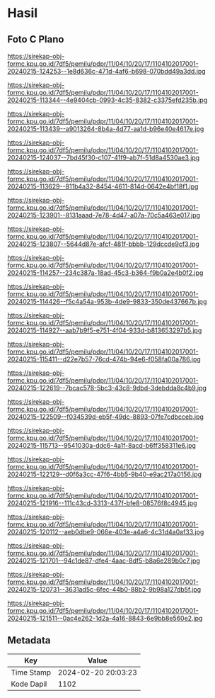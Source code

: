 # Hasil

## Foto C Plano

https://sirekap-obj-formc.kpu.go.id/7df5/pemilu/pdpr/11/04/10/20/17/1104102017001-20240215-124253--1e8d636c-471d-4af6-b698-070bdd49a3dd.jpg

https://sirekap-obj-formc.kpu.go.id/7df5/pemilu/pdpr/11/04/10/20/17/1104102017001-20240215-113344--4e9404cb-0993-4c35-8382-c3375efd235b.jpg

https://sirekap-obj-formc.kpu.go.id/7df5/pemilu/pdpr/11/04/10/20/17/1104102017001-20240215-113439--a9013264-8b4a-4d77-aa1d-b96e40e4617e.jpg

https://sirekap-obj-formc.kpu.go.id/7df5/pemilu/pdpr/11/04/10/20/17/1104102017001-20240215-124037--7bd45f30-c107-41f9-ab7f-51d8a4530ae3.jpg

https://sirekap-obj-formc.kpu.go.id/7df5/pemilu/pdpr/11/04/10/20/17/1104102017001-20240215-113629--811b4a32-8454-4611-814d-0642e4bf18f1.jpg

https://sirekap-obj-formc.kpu.go.id/7df5/pemilu/pdpr/11/04/10/20/17/1104102017001-20240215-123901--8131aaad-7e78-4d47-a07a-70c5a463e017.jpg

https://sirekap-obj-formc.kpu.go.id/7df5/pemilu/pdpr/11/04/10/20/17/1104102017001-20240215-123807--5644d87e-afcf-481f-bbbb-129dccde9cf3.jpg

https://sirekap-obj-formc.kpu.go.id/7df5/pemilu/pdpr/11/04/10/20/17/1104102017001-20240215-114257--234c387a-18ad-45c3-b364-f9b0a2e4b0f2.jpg

https://sirekap-obj-formc.kpu.go.id/7df5/pemilu/pdpr/11/04/10/20/17/1104102017001-20240215-114426--f5c4a54a-953b-4de9-9833-350de437667b.jpg

https://sirekap-obj-formc.kpu.go.id/7df5/pemilu/pdpr/11/04/10/20/17/1104102017001-20240215-114927--aab7b9f5-e751-4f04-933d-b813653297b5.jpg

https://sirekap-obj-formc.kpu.go.id/7df5/pemilu/pdpr/11/04/10/20/17/1104102017001-20240215-115411--d22e7b57-76cd-474b-94e6-f058fa00a786.jpg

https://sirekap-obj-formc.kpu.go.id/7df5/pemilu/pdpr/11/04/10/20/17/1104102017001-20240215-122619--7bcac578-5bc3-43c8-9dbd-3debdda8c4b9.jpg

https://sirekap-obj-formc.kpu.go.id/7df5/pemilu/pdpr/11/04/10/20/17/1104102017001-20240215-122509--f034539d-eb5f-49dc-8893-07fe7cdbcceb.jpg

https://sirekap-obj-formc.kpu.go.id/7df5/pemilu/pdpr/11/04/10/20/17/1104102017001-20240215-115713--9541030a-ddc6-4a1f-8acd-b6ff358311e6.jpg

https://sirekap-obj-formc.kpu.go.id/7df5/pemilu/pdpr/11/04/10/20/17/1104102017001-20240215-122129--d0f6a3cc-47f6-4bb5-9b40-e9ac217a0156.jpg

https://sirekap-obj-formc.kpu.go.id/7df5/pemilu/pdpr/11/04/10/20/17/1104102017001-20240215-121916--111c43cd-3313-437f-bfe8-08576f8c4945.jpg

https://sirekap-obj-formc.kpu.go.id/7df5/pemilu/pdpr/11/04/10/20/17/1104102017001-20240215-120112--aeb0dbe9-066e-403e-a4a6-4c31d4a0af33.jpg

https://sirekap-obj-formc.kpu.go.id/7df5/pemilu/pdpr/11/04/10/20/17/1104102017001-20240215-121701--94c1de87-dfe4-4aac-8df5-b8a6e289b0c7.jpg

https://sirekap-obj-formc.kpu.go.id/7df5/pemilu/pdpr/11/04/10/20/17/1104102017001-20240215-120731--3631ad5c-6fec-44b0-88b2-9b98a127db5f.jpg

https://sirekap-obj-formc.kpu.go.id/7df5/pemilu/pdpr/11/04/10/20/17/1104102017001-20240215-121511--0ac4e262-1d2a-4a16-8843-6e9bb8e560e2.jpg


## Metadata

| Key        | Value               |
| ---------- | ------------------- |
| Time Stamp | 2024-02-20 20:03:23 |
| Kode Dapil | 1102                |



